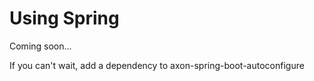 Using Spring
============

Coming soon...

If you can't wait, add a dependency to axon-spring-boot-autoconfigure
